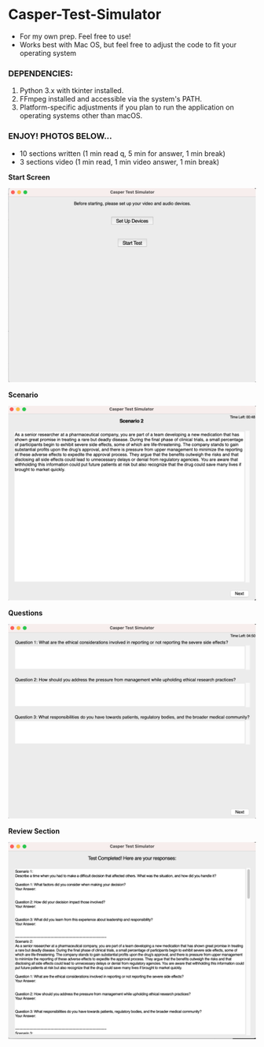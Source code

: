 # Casper-Test-Simulator
- For my own prep. Feel free to use!
- Works best with Mac OS, but feel free to adjust the code to fit your operating system

### DEPENDENCIES:
1. Python 3.x with tkinter installed.
2. FFmpeg installed and accessible via the system's PATH.
3. Platform-specific adjustments if you plan to run the application on operating systems other than macOS.

### ENJOY! PHOTOS BELOW...
- 10 sections written (1 min read q, 5 min for answer, 1 min break)
- 3 sections video (1 min read, 1 min video answer, 1 min break)
  
**Start Screen**

![one](https://github.com/Gavin-Thomas/Casper-Test-Simulator/blob/main/Screenshot%202024-09-26%20at%209.33.39%20PM.png?raw=true)

**Scenario**

![two](https://github.com/Gavin-Thomas/Casper-Test-Simulator/blob/main/Screenshot%202024-09-26%20at%209.34.06%20PM.png?raw=true)

**Questions**

![three](https://github.com/Gavin-Thomas/Casper-Test-Simulator/blob/main/Screenshot%202024-09-26%20at%209.34.20%20PM.png?raw=true)

**Review Section**

![four](https://github.com/Gavin-Thomas/Casper-Test-Simulator/blob/main/Screenshot%202024-09-26%20at%209.35.12%20PM.png?raw=true)




